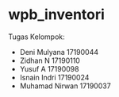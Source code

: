 # wpb_inventori

Tugas Kelompok:

- Deni Mulyana   17190044
- Zidhan N       17190110
- Yusuf A        17190098
- Isnain Indri   17190024
- Muhamad Nirwan 17190037